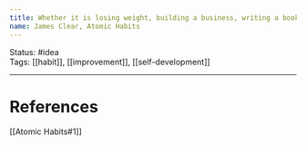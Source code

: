 ```yaml
---
title: Whether it is losing weight, building a business, writing a book, winning a championship, or achieving any other goal, we put pressure on ourselves to make some earth-shattering improvement that everyone will talk about.
name: James Clear, Atomic Habits
---
```


Status: #idea  
Tags: [[habit]], [[improvement]], [[self-development]]

---
# References
[[Atomic Habits#1]]